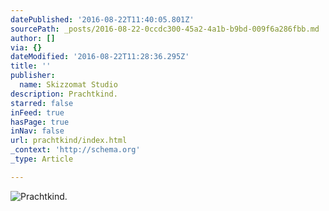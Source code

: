 ```yaml
---
datePublished: '2016-08-22T11:40:05.801Z'
sourcePath: _posts/2016-08-22-0ccdc300-45a2-4a1b-b9bd-009f6a286fbb.md
author: []
via: {}
dateModified: '2016-08-22T11:28:36.295Z'
title: ''
publisher:
  name: Skizzomat Studio
description: Prachtkind.
starred: false
inFeed: true
hasPage: true
inNav: false
url: prachtkind/index.html
_context: 'http://schema.org'
_type: Article

---
```

![Prachtkind.](https://the-grid-user-content.s3-us-west-2.amazonaws.com/7d9c0527-5925-4694-a497-adb548384990.jpg)